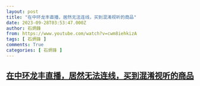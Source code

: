 ```yaml
---
layout: post
title: "在中环龙丰直播，居然无法连线，买到混淆视听的商品"
date: 2023-09-28T03:53:47.000Z
author: 石炳鋒
from: https://www.youtube.com/watch?v=cwm8iehkizA
tags: [ 石炳锋 ]
comments: True
categories: [ 石炳锋 ]
---
```

<!--1695873227000-->
[在中环龙丰直播，居然无法连线，买到混淆视听的商品](https://www.youtube.com/watch?v=cwm8iehkizA)
------

<div>

</div>
